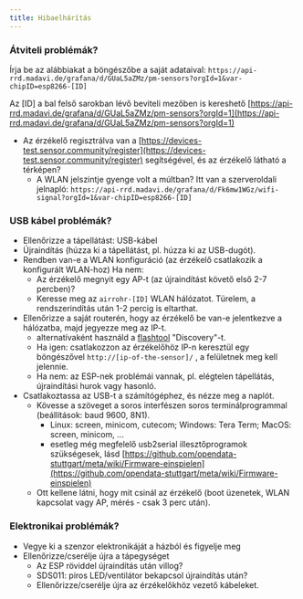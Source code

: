 ```yaml
---
title: Hibaelhárítás
---
```


### Átviteli problémák?
Írja be az alábbiakat a böngészőbe a saját adataival:
`https://api-rrd.madavi.de/grafana/d/GUaL5aZMz/pm-sensors?orgId=1&var-chipID=esp8266-[ID]`

Az [ID] a bal felső sarokban lévő beviteli mezőben is kereshető [https://api-rrd.madavi.de/grafana/d/GUaL5aZMz/pm-sensors?orgId=1](https://api-rrd.madavi.de/grafana/d/GUaL5aZMz/pm-sensors?orgId=1)

* Az érzékelő regisztrálva van a [https://devices-test.sensor.community/register](https://devices-test.sensor.community/register) segítségével, és az érzékelő látható a térképen?
    * A WLAN jelszintje gyenge volt a múltban?
      Itt van a szerveroldali jelnapló: `https://api-rrd.madavi.de/grafana/d/Fk6mw1WGz/wifi-signal?orgId=1&var-chipID=esp8266-[ID]`


### USB kábel problémák?
* Ellenőrizze a tápellátást: USB-kábel
* Újraindítás (húzza ki a tápellátást, pl. húzza ki az USB-dugót).
* Rendben van-e a WLAN konfiguráció (az érzékelő csatlakozik a konfigurált WLAN-hoz) Ha nem:
    * Az érzékelő megnyit egy AP-t (az újraindítást követő első 2-7 percben)?
    * Keresse meg az `airrohr-[ID]` WLAN hálózatot. Türelem, a rendszerindítás után 1-2 percig is eltarthat.
* Ellenőrizze a saját routerén, hogy az érzékelő be van-e jelentkezve a hálózatba, majd jegyezze meg az IP-t.
    * alternatívaként használd a [flashtool](https://github.com/opendata-stuttgart/airrohr-firmware-flasher//) "Discovery"-t.
    * Ha igen: csatlakozzon az érzékelőhöz IP-n keresztül egy böngészővel `http://[ip-of-the-sensor]/` , a felületnek meg kell jelennie.
    * Ha nem: az ESP-nek problémái vannak, pl. elégtelen tápellátás, újraindítási hurok vagy hasonló.
* Csatlakoztassa az USB-t a számítógéphez, és nézze meg a naplót.
    * Kövesse a szöveget a soros interfészen soros terminálprogrammal (beállítások: baud 9600, 8N1).
        * Linux: screen, minicom, cutecom; Windows: Tera Term; MacOS: screen, minicom, ...
        * esetleg még megfelelő usb2serial illesztőprogramok szükségesek, lásd [https://github.com/opendata-stuttgart/meta/wiki/Firmware-einspielen](https://github.com/opendata-stuttgart/meta/wiki/Firmware-einspielen)
    * Ott kellene látni, hogy mit csinál az érzékelő (boot üzenetek, WLAN kapcsolat vagy AP, mérés - csak 3 perc után).

### Elektronikai problémák?
* Vegye ki a szenzor elektronikáját a házból és figyelje meg
* Ellenőrizze/cserélje újra a tápegységet
    * Az ESP röviddel újraindítás után villog?
    * SDS011: piros LED/ventilátor bekapcsol újraindítás után?
    * Ellenőrizze/cserélje újra az érzékelőkhöz vezető kábeleket.
